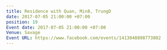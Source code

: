 ```yaml
---
title: Residence with Quan, Min8, TrungD
date: 2017-07-05 21:00:00 +07:00
position: 19
Event date: 2017-07-05 21:00:00 +07:00
Venue: Savage
Event URL: https://www.facebook.com/events/1413048898773802
---
```


